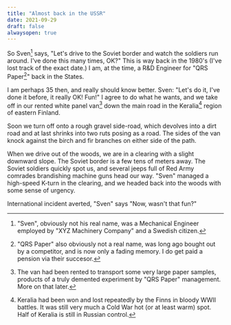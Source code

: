 ```yaml
---
title: "Almost back in the USSR"
date: 2021-09-29
draft: false	
alwaysopen: true
---
```


So Sven[^1] says, "Let's drive to the Soviet border and watch the soldiers run around.  I've done this many times, OK?" This is way back in the 1980's (I've lost track of the exact date.)   I am, at the time, a R&D Engineer for "QRS Paper[^2]" back in the States.  

I am perhaps 35 then, and really should know better. Sven: "Let's do it, I've  done it  before, it really OK! Fun!" I agree to do what he wants, and we take off in our rented white panel van[^3] down the main road in the Keralia[^4]  region of eastern Finland.

Soon we turn off onto a rough gravel side-road, which devolves into a dirt road and at last shrinks into two ruts posing as a road.  The sides of the van knock against the birch and fir branches  on either side of the path.  

When we drive out of the woods, we are in a clearing with a slight downward slope.  The Soviet border is a few tens of meters away. The Soviet soldiers quickly spot us, and several jeeps full of Red Army comrades brandishing machine guns head our way.  "Sven"  managed a high-speed K-turn in the clearing, and we headed back into the woods with some sense of urgency. 

International incident averted, "Sven" says "Now, wasn't that fun?"


[^1]: "Sven", obviously not his real name, was a Mechanical Engineer employed by "XYZ Machinery Company" and a Swedish citizen.
[^2]: "QRS Paper" also obviously not a real name, was long ago bought out by a competitor, and is now only a fading memory.  I do get paid a pension via their succesor.
[^3]: The van had been rented to transport some very large paper samples, products of a  truly demented experiment by "QRS Paper" management.  More on that later.
[^4]: Keralia had been won and lost repeatedly by the Finns in bloody WWII battles.  It was still very much a Cold War hot (or at least warm) spot.  Half of Keralia is still in Russian control.
